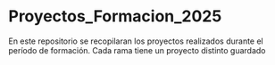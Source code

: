 # Proyectos_Formacion_2025
En este repositorio se recopilaran los proyectos realizados durante el período de formación. Cada rama tiene un proyecto distinto guardado
